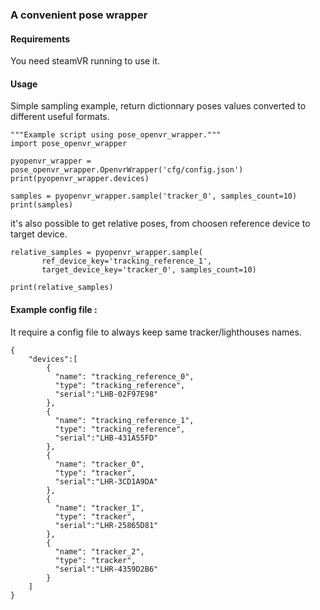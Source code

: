 ### A convenient pose wrapper

#### Requirements

You need steamVR running to use it.

#### Usage
Simple sampling example, return dictionnary poses values converted to different
useful formats.
```
"""Example script using pose_openvr_wrapper."""
import pose_openvr_wrapper

pyopenvr_wrapper = pose_openvr_wrapper.OpenvrWrapper('cfg/config.json')
print(pyopenvr_wrapper.devices)

samples = pyopenvr_wrapper.sample('tracker_0', samples_count=10)
print(samples)
```
 it's also possible to get relative poses, from choosen reference device to
 target device.

```
relative_samples = pyopenvr_wrapper.sample(
       ref_device_key='tracking_reference_1',
       target_device_key='tracker_0', samples_count=10)

print(relative_samples)
```


#### Example config file :
 It require a config file to always keep same tracker/lighthouses names.
```
{
    "devices":[
        {
          "name": "tracking_reference_0",
          "type": "tracking_reference",
          "serial":"LHB-02F97E98"
        },
        {
          "name": "tracking_reference_1",
          "type": "tracking_reference",
          "serial":"LHB-431A55FD"
        },
        {
          "name": "tracker_0",
          "type": "tracker",
          "serial":"LHR-3CD1A9DA"
        },
        {
          "name": "tracker_1",
          "type": "tracker",
          "serial":"LHR-25865D81"
        },
        {
          "name": "tracker_2",
          "type": "tracker",
          "serial":"LHR-4359D2B6"
        }
    ]
}
```
